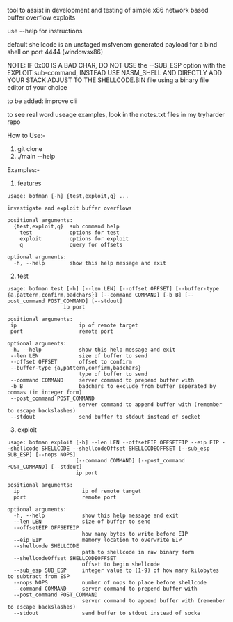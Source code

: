 tool to assist in development and testing of simple x86 network based buffer overflow exploits

use --help for instructions

default shellcode is an unstaged msfvenom generated payload for a bind shell on port 4444 (windowsx86)

NOTE: IF 0x00 IS A BAD CHAR, DO NOT USE the --SUB_ESP option with the EXPLOIT sub-command, INSTEAD USE NASM_SHELL AND DIRECTLY ADD YOUR STACK ADJUST TO THE SHELLCODE.BIN file using a binary file editor of your choice

to be added: improve cli

to see real word useage examples, look in the notes.txt files in my tryharder repo

How to Use:-

1) git clone
2) ./main --help


Examples:-

1) features
```
usage: bofman [-h] {test,exploit,q} ...

investigate and exploit buffer overflows

positional arguments:
  {test,exploit,q}  sub command help
    test            options for test
    exploit         options for exploit
    q               query for offsets

optional arguments:
  -h, --help        show this help message and exit
  ```
  
 2) test
 ```
 usage: bofman test [-h] [--len LEN] [--offset OFFSET] [--buffer-type {a,pattern,confirm,badchars}] [--command COMMAND] [-b B] [--post_command POST_COMMAND] [--stdout]      
                   ip port                                                                                                                                                  
                                                                                                                                                                            
positional arguments:                                                                                                                                                       
  ip                    ip of remote target                                                                                                                                 
  port                  remote port                                                                                                                                         

optional arguments:
  -h, --help            show this help message and exit
  --len LEN             size of buffer to send
  --offset OFFSET       offset to confirm
  --buffer-type {a,pattern,confirm,badchars}
                        type of buffer to send
  --command COMMAND     server command to prepend buffer with
  -b B                  badchars to exclude from buffer seperated by commas (in integer form)
  --post_command POST_COMMAND
                        server command to append buffer with (remember to escape backslashes)
  --stdout              send buffer to stdout instead of socket
```

3) exploit
```
usage: bofman exploit [-h] --len LEN --offsetEIP OFFSETEIP --eip EIP --shellcode SHELLCODE --shellcodeOffset SHELLCODEOFFSET [--sub_esp SUB_ESP] [--nops NOPS]
                      [--command COMMAND] [--post_command POST_COMMAND] [--stdout]
                      ip port

positional arguments:
  ip                    ip of remote target
  port                  remote port

optional arguments:
  -h, --help            show this help message and exit
  --len LEN             size of buffer to send
  --offsetEIP OFFSETEIP
                        how many bytes to write before EIP
  --eip EIP             memory location to overwrite EIP
  --shellcode SHELLCODE
                        path to shellcode in raw binary form
  --shellcodeOffset SHELLCODEOFFSET
                        offset to begin shellcode
  --sub_esp SUB_ESP     integer value to (1-9) of how many kilobytes to subtract from ESP
  --nops NOPS           number of nops to place before shellcode
  --command COMMAND     server command to prepend buffer with
  --post_command POST_COMMAND
                        server command to append buffer with (remember to escape backslashes)
  --stdout              send buffer to stdout instead of socke
  ```
  
  
